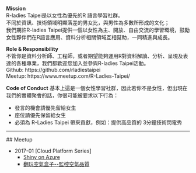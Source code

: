 <p>
    <b>Mission</b><br>
        R-ladies Taipei是以女性為優先的R 語言學習社群。<br>
        不同於資訊、技術領域明顯落差的男女比，與男性為多數所形成的文化；<br>
        我們期許R-ladies Taipei提供一個以女性為主、開放、自由交流的學習環境，鼓勵女性夥伴們在R語言應用、資料分析相關領域互相幫助，一同精進與成長。
</p>
<p>
    <b>Role & Responsibility</b><br>
        不管你是資料分析師、工程師，或者期望能夠運用R對資料解讀、分析、呈現及表達的各種專業，我們都歡迎您加入並參與R-ladies Taipei活動。<br>
        Github: https://github.com/rladiestaipei<br>
        Meetup: https://www.meetup.com/R-Ladies-Taipei/<br>
</p>
<p>
    <b>Code of Conduct</b>
    基本上這是一個女性學習社群，因此若你不是女性，但出現在我們的實體聚會的話，你很可能被要求以下行為：<br>
    <ul type=disc>
        <li>發言的機會請優先留給女生</li>
        <li>座位請優先保留給女生</li>
        <li>必須為 R-Ladies Taipei 帶來貢獻，例如：提供高品質的 3分鐘技術閃電秀</li>
    </ul>
</p>    
<hr size="1">
## Meetup
<ul type=disc>
    <li> 2017-01 [Cloud Platform Series]
        <ul type=square>
            <li> <a href="" target="_blank">Shiny on Azure</a> </li>
            <li> <a href="" target="_blank">翻玩空氣盒子--監控空氣品質</a> </li>
        </ul>
    </li>
</ul>
